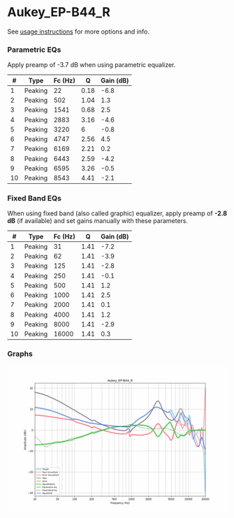 # Aukey_EP-B44_R
See [usage instructions](https://github.com/jaakkopasanen/AutoEq#usage) for more options and info.

### Parametric EQs
Apply preamp of -3.7 dB when using parametric equalizer.

|   # | Type    |   Fc (Hz) |    Q |   Gain (dB) |
|-----|---------|-----------|------|-------------|
|   1 | Peaking |        22 | 0.18 |        -6.8 |
|   2 | Peaking |       502 | 1.04 |         1.3 |
|   3 | Peaking |      1541 | 0.68 |         2.5 |
|   4 | Peaking |      2883 | 3.16 |        -4.6 |
|   5 | Peaking |      3220 | 6    |        -0.8 |
|   6 | Peaking |      4747 | 2.56 |         4.5 |
|   7 | Peaking |      6169 | 2.21 |         0.2 |
|   8 | Peaking |      6443 | 2.59 |        -4.2 |
|   9 | Peaking |      6595 | 3.26 |        -0.5 |
|  10 | Peaking |      8543 | 4.41 |        -2.1 |

### Fixed Band EQs
When using fixed band (also called graphic) equalizer, apply preamp of **-2.8 dB** (if available) and set gains manually with these parameters.

|   # | Type    |   Fc (Hz) |    Q |   Gain (dB) |
|-----|---------|-----------|------|-------------|
|   1 | Peaking |        31 | 1.41 |        -7.2 |
|   2 | Peaking |        62 | 1.41 |        -3.9 |
|   3 | Peaking |       125 | 1.41 |        -2.8 |
|   4 | Peaking |       250 | 1.41 |        -0.1 |
|   5 | Peaking |       500 | 1.41 |         1.2 |
|   6 | Peaking |      1000 | 1.41 |         2.5 |
|   7 | Peaking |      2000 | 1.41 |         0.1 |
|   8 | Peaking |      4000 | 1.41 |         1.2 |
|   9 | Peaking |      8000 | 1.41 |        -2.9 |
|  10 | Peaking |     16000 | 1.41 |         0.3 |

### Graphs
![](./Aukey_EP-B44_R.png)
